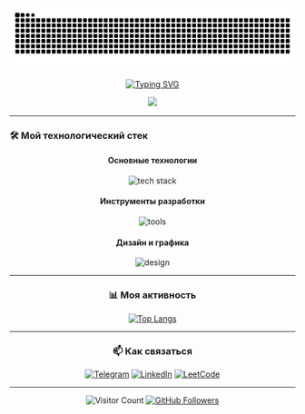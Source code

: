 <div align="center">
  
[![Змейка](https://raw.githubusercontent.com/KartoShk4/KartoShk4/output/github-snake.svg)](https://github.com/KartoShk4/KartoShk4)

</div>

<div align="center">
  
[![Typing SVG](https://readme-typing-svg.demolab.com?font=Fira+Code&weight=600&size=24&duration=3000&pause=1000&color=20C20E&width=500&lines=Привет,+меня+зовут+Евгений!;Я+Frontend+разработчик;Angular+%7C+JavaScript+%7C+TypeScript)](https://github.com/KartoShk4)

<!-- Анимированная иконка -->
<img src="https://media.giphy.com/media/3oKIPEqDGUULpEU0aQ/giphy.gif" width="100">

</div>

---

### 🛠️ Мой технологический стек
<div align="center">

#### **Основные технологии**
<div>
  <img src="https://skillicons.dev/icons?i=html,css,scss,js,ts,angular,jquery" alt="tech stack" />
</div>

#### **Инструменты разработки**
<div>
  <img src="https://skillicons.dev/icons?i=git,github,webpack,gulp,npm,webstorm,vscode" alt="tools" />
</div>

#### **Дизайн и графика**
<div>
  <img src="https://skillicons.dev/icons?i=figma,ps" alt="design" />
</div>


---

### 📊 Моя активность
<div align="center">


[![Top Langs](https://github-readme-stats.vercel.app/api/top-langs/?username=KartoShk4&layout=compact&theme=vue-dark&hide_border=true)](https://github.com/KartoShk4)

</div>

---

### 📫 Как связаться
<div align="center">

[![Telegram](https://img.shields.io/badge/-Telegram-26A5E4?style=for-the-badge&logo=telegram&logoColor=white)](https://t.me/your_username)
[![LinkedIn](https://img.shields.io/badge/-LinkedIn-0A66C2?style=for-the-badge&logo=linkedin&logoColor=white)](https://linkedin.com/in/your-profile)
[![LeetCode](https://img.shields.io/badge/-LeetCode-FFA116?style=for-the-badge&logo=leetcode&logoColor=black)](https://leetcode.com/your_profile/)

</div>

---

<div align="center">
  
![Visitor Count](https://komarev.com/ghpvc/?username=KartoShk4&color=20C20E&style=flat)
[![GitHub Followers](https://img.shields.io/github/followers/KartoShk4?color=20C20E&style=social)](https://github.com/KartoShk4)

</div>
